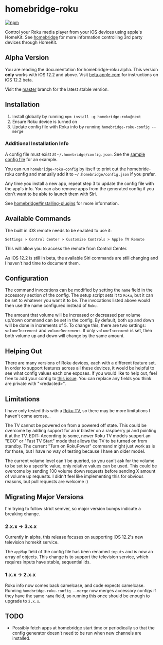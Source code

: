 # homebridge-roku

[![npm][npm]][npm-url]

Control your Roku media player from your iOS devices using apple's HomeKit. See
[homebridge](https://github.com/nfarina/homebridge) for more information
controlling 3rd party devices through HomeKit.

## Alpha Version

You are reading the documentation for homebridge-roku alpha. This
version **only** works with iOS 12.2 and above. Visit
[beta.apple.com](https://beta.apple.com/sp/betaprogram/) for
instructions on iOS 12.2 beta.

Visit the
[master](https://github.com/bschlenk/homebridge-roku/tree/master) branch
for the latest stable version.

## Installation

1. Install globally by running `npm install -g homebridge-roku@next`
2. Ensure Roku device is turned on
3. Update config file with Roku info by running `homebridge-roku-config --merge`

### Additional Installation Info

A config file must exist at `~/.homebridge/config.json`. See the [sample config
file](https://github.com/nfarina/homebridge/blob/master/config-sample.json) for
an example.

You can run `homebridge-roku-config` by itself to print out the homebride-roku
config and manually add it to `~/.homebridge/config.json` if you prefer.

Any time you install a new app, repeat step 3 to update the config file with the
app's info. You can also remove apps from the generated config if you don't want
to be able to launch them with Siri.

See
[homebridge#installing-plugins](https://github.com/nfarina/homebridge#installing-plugins)
for more information.

## Available Commands

The built in iOS remote needs to be enabled to use it:

`Settings > Control Center > Customize Controls > Apple TV Remote`

This will allow you to access the remote from Control Center.

As iOS 12.2 is still in beta, the available Siri commands are still
changing and I haven't had time to document them.

## Configuration

The command invocations can be modified by setting the `name` field in the
accessory section of the config. The setup script sets it to `Roku`, but it can
be set to whatever you want it to be. The invocations listed above would then
use the name configured instead of `Roku`.

The amount that volume will be increased or decreased per volume up/down command
can be set in the config. By default, both up and down will be done in
increments of 5. To change this, there are two settings: `volumeIncrement` and
`volumeDecrement`. If only `volumeIncrement` is set, then both volume up and
down will change by the same amount.

## Helping Out

There are many versions of Roku devices, each with a different feature set. In
order to support features across all these devices, it would be helpful to see
what config values each one exposes. If you would like to help out, feel free to
add your config to [this
issue](https://github.com/bschlenk/homebridge-roku/issues/9). You can replace
any fields you think are private with "\<redacted\>".

## Limitations

I have only tested this with a [Roku
TV](https://www.amazon.com/gp/product/B00SG473NO), so there may be more
limitations I haven't come across...

The TV cannot be powered on from a powered off state. This could be overcome by
adding support for an ir blaster on a raspberry pi and pointing it at the TV.
EDIT: According to some, newer Roku TV models support an "ECO" or "Fast TV Start"
mode that allows the TV to be turned on from standby. The current "Turn on RokuPower"
command might just work as is for those, but I have no way of testing because I have
an older model.

The current volume level can't be queried, so you can't ask for the volume to be
set to a specific value, only relative values can be used. This could be
overcome by sending 100 volume down requests before sending X amount of volume
up requests. I didn't feel like implementing this for obvious reasons, but pull
requests are welcome :)

## Migrating Major Versions

I'm trying to follow strict semver, so major version bumps indicate a breaking
change.

### 2.x.x -> 3.x.x

Currently in alpha, this release focuses on supporting iOS 12.2's new
television homekit service.

The `appMap` field of the config file has been renamed `inputs` and is
now an array of objects. This change is to support the television
service, which requires inputs have stable, sequential ids.

### 1.x.x -> 2.x.x

Roku info now comes back camelcase, and code expects camelcase. Running
`homebridge-roku-config --merge` now merges accessory configs if they have the
same `name` field, so running this once should be enough to upgrade to `2.x.x`.

## TODO

- Possibly fetch apps at homebridge start time or periodically so that the
  config generator doesn't need to be run when new channels are installed.

[npm]: https://img.shields.io/npm/v/homebridge-roku/next.svg?logo=npm
[npm-url]: https://npmjs.com/package/homebridge-roku/v/next
